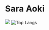 # Sara Aoki
<!--
- 🔭 I’m currently working on ... HERP inc.
- 🌱 I’m currently learning ... Design
- 👯 I’m looking to collaborate on ...
- 🤔 I’m looking for help with ...
- 💬 Ask me about ...
- 📫 How to reach me: ...
- 😄 Pronouns: ...
- ⚡ Fun fact: ...
-->
![](https://github-readme-stats.vercel.app/api?username=sallllly0307&count_private=true&show_icons=true)
![Top Langs](https://github-readme-stats.vercel.app/api/top-langs/?username=sallllly0307&count_private=true&hide=jupyter%20notebook,html)
